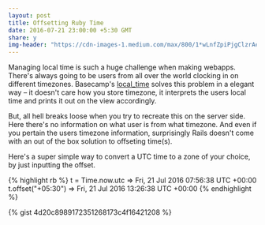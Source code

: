 ```yaml
---
layout: post
title: Offsetting Ruby Time
date: 2016-07-21 23:00:00 +5:30 GMT
share: y
img-header: "https://cdn-images-1.medium.com/max/800/1*wLnfZpiPjgClzrAeQfEbTQ.jpeg"
---
```


Managing local time is such a huge challenge when making webapps. There's always
going to be users from all over the world clocking in on different timezones. Basecamp's
[local_time](https://github.com/basecamp/local_time) solves this problem in a elegant way –
it doesn't care how you store timezone, it interprets the users local time and prints it
out on the view accordingly.

But, all hell breaks loose when you try to recreate this
on the server side. Here there's no information on what user is from what timezone.
And even if you pertain the users timezone information, surprisingly Rails doesn't
come with an out of the box solution to offseting time(s).

<!--break-->

Here's a super simple way to convert a UTC time to a zone of your choice, by just
inputting the offset.

{% highlight rb %}
  t = Time.now.utc
  => Fri, 21 Jul 2016 07:56:38 UTC +00:00
  t.offset("+05:30")
  => Fri, 21 Jul 2016 13:26:38 UTC +00:00
{% endhighlight %}


{% gist 4d20c8989172351268173c4f16421208 %}
